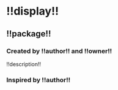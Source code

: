 # !!display!!
## !!package!!
### Created by !!author!! and !!owner!!

!!description!!

### Inspired by !!author!!